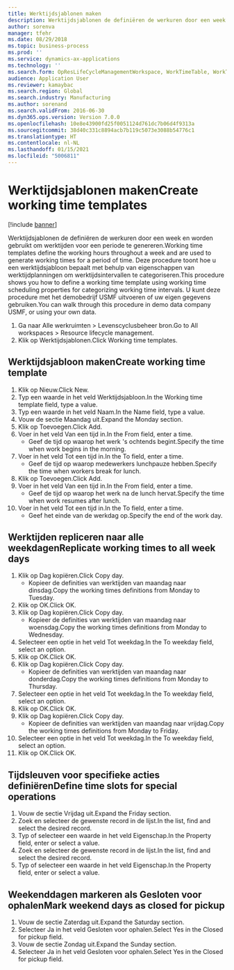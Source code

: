 ```yaml
---
title: Werktijdsjablonen maken
description: Werktijdsjablonen de definiëren de werkuren door een week en worden gebruikt om werktijden voor een periode te genereren.
author: sorenva
manager: tfehr
ms.date: 08/29/2018
ms.topic: business-process
ms.prod: ''
ms.service: dynamics-ax-applications
ms.technology: ''
ms.search.form: OpResLifeCycleManagementWorkspace, WorkTimeTable, WorkTimeCopyDayDialog, WorkPeriodTemplate
audience: Application User
ms.reviewer: kamaybac
ms.search.region: Global
ms.search.industry: Manufacturing
ms.author: sorenand
ms.search.validFrom: 2016-06-30
ms.dyn365.ops.version: Version 7.0.0
ms.openlocfilehash: 10e8e43900fd25f0051124d761dc7b06d4f9313a
ms.sourcegitcommit: 38d40c331c8894acb7b119c5073e3088b54776c1
ms.translationtype: HT
ms.contentlocale: nl-NL
ms.lasthandoff: 01/15/2021
ms.locfileid: "5006811"
---
```

# <a name="create-working-time-templates"></a><span data-ttu-id="b0819-103">Werktijdsjablonen maken</span><span class="sxs-lookup"><span data-stu-id="b0819-103">Create working time templates</span></span>

[!include [banner](../../includes/banner.md)]

<span data-ttu-id="b0819-104">Werktijdsjablonen de definiëren de werkuren door een week en worden gebruikt om werktijden voor een periode te genereren.</span><span class="sxs-lookup"><span data-stu-id="b0819-104">Working time templates define the working hours throughout a week and are used to generate working times for a period of time.</span></span> <span data-ttu-id="b0819-105">Deze procedure toont hoe u een werktijdsjabloon bepaalt met behulp van eigenschappen van werktijdplanningen om werktijdsintervallen te categoriseren.</span><span class="sxs-lookup"><span data-stu-id="b0819-105">This procedure shows you how to define a working time template using working time scheduling properties for categorizing working time intervals.</span></span> <span data-ttu-id="b0819-106">U kunt deze procedure met het demobedrijf USMF uitvoeren of uw eigen gegevens gebruiken.</span><span class="sxs-lookup"><span data-stu-id="b0819-106">You can walk through this procedure in demo data company USMF, or using your own data.</span></span>

1. <span data-ttu-id="b0819-107">Ga naar Alle werkruimten > Levenscyclusbeheer bron.</span><span class="sxs-lookup"><span data-stu-id="b0819-107">Go to All workspaces > Resource lifecycle management.</span></span>
2. <span data-ttu-id="b0819-108">Klik op Werktijdsjablonen.</span><span class="sxs-lookup"><span data-stu-id="b0819-108">Click Working time templates.</span></span>

## <a name="create-working-time-template"></a><span data-ttu-id="b0819-109">Werktijdsjabloon maken</span><span class="sxs-lookup"><span data-stu-id="b0819-109">Create working time template</span></span>
1. <span data-ttu-id="b0819-110">Klik op Nieuw.</span><span class="sxs-lookup"><span data-stu-id="b0819-110">Click New.</span></span>
2. <span data-ttu-id="b0819-111">Typ een waarde in het veld Werktijdsjabloon.</span><span class="sxs-lookup"><span data-stu-id="b0819-111">In the Working time template field, type a value.</span></span>
3. <span data-ttu-id="b0819-112">Typ een waarde in het veld Naam.</span><span class="sxs-lookup"><span data-stu-id="b0819-112">In the Name field, type a value.</span></span>
4. <span data-ttu-id="b0819-113">Vouw de sectie Maandag uit.</span><span class="sxs-lookup"><span data-stu-id="b0819-113">Expand the Monday section.</span></span>
5. <span data-ttu-id="b0819-114">Klik op Toevoegen.</span><span class="sxs-lookup"><span data-stu-id="b0819-114">Click Add.</span></span>
6. <span data-ttu-id="b0819-115">Voer in het veld Van een tijd in.</span><span class="sxs-lookup"><span data-stu-id="b0819-115">In the From field, enter a time.</span></span>
    * <span data-ttu-id="b0819-116">Geef de tijd op waarop het werk 's ochtends begint.</span><span class="sxs-lookup"><span data-stu-id="b0819-116">Specify the time when work begins in the morning.</span></span>  
7. <span data-ttu-id="b0819-117">Voer in het veld Tot een tijd in.</span><span class="sxs-lookup"><span data-stu-id="b0819-117">In the To field, enter a time.</span></span>
    * <span data-ttu-id="b0819-118">Geef de tijd op waarop medewerkers lunchpauze hebben.</span><span class="sxs-lookup"><span data-stu-id="b0819-118">Specify the time when workers break for lunch.</span></span>  
8. <span data-ttu-id="b0819-119">Klik op Toevoegen.</span><span class="sxs-lookup"><span data-stu-id="b0819-119">Click Add.</span></span>
9. <span data-ttu-id="b0819-120">Voer in het veld Van een tijd in.</span><span class="sxs-lookup"><span data-stu-id="b0819-120">In the From field, enter a time.</span></span>
    * <span data-ttu-id="b0819-121">Geef de tijd op waarop het werk na de lunch hervat.</span><span class="sxs-lookup"><span data-stu-id="b0819-121">Specify the time when work resumes after lunch.</span></span>  
10. <span data-ttu-id="b0819-122">Voer in het veld Tot een tijd in.</span><span class="sxs-lookup"><span data-stu-id="b0819-122">In the To field, enter a time.</span></span>
    * <span data-ttu-id="b0819-123">Geef het einde van de werkdag op.</span><span class="sxs-lookup"><span data-stu-id="b0819-123">Specify the end of the work day.</span></span>  

## <a name="replicate-working-times-to-all-week-days"></a><span data-ttu-id="b0819-124">Werktijden repliceren naar alle weekdagen</span><span class="sxs-lookup"><span data-stu-id="b0819-124">Replicate working times to all week days</span></span>
1. <span data-ttu-id="b0819-125">Klik op Dag kopiëren.</span><span class="sxs-lookup"><span data-stu-id="b0819-125">Click Copy day.</span></span>
    * <span data-ttu-id="b0819-126">Kopieer de definities van werktijden van maandag naar dinsdag.</span><span class="sxs-lookup"><span data-stu-id="b0819-126">Copy the working times definitions from Monday to Tuesday.</span></span>  
2. <span data-ttu-id="b0819-127">Klik op OK.</span><span class="sxs-lookup"><span data-stu-id="b0819-127">Click OK.</span></span>
3. <span data-ttu-id="b0819-128">Klik op Dag kopiëren.</span><span class="sxs-lookup"><span data-stu-id="b0819-128">Click Copy day.</span></span>
    * <span data-ttu-id="b0819-129">Kopieer de definities van werktijden van maandag naar woensdag.</span><span class="sxs-lookup"><span data-stu-id="b0819-129">Copy the working times definitions from Monday to Wednesday.</span></span>  
4. <span data-ttu-id="b0819-130">Selecteer een optie in het veld Tot weekdag.</span><span class="sxs-lookup"><span data-stu-id="b0819-130">In the To weekday field, select an option.</span></span>
5. <span data-ttu-id="b0819-131">Klik op OK.</span><span class="sxs-lookup"><span data-stu-id="b0819-131">Click OK.</span></span>
6. <span data-ttu-id="b0819-132">Klik op Dag kopiëren.</span><span class="sxs-lookup"><span data-stu-id="b0819-132">Click Copy day.</span></span>
    * <span data-ttu-id="b0819-133">Kopieer de definities van werktijden van maandag naar donderdag.</span><span class="sxs-lookup"><span data-stu-id="b0819-133">Copy the working times definitions from Monday to Thursday.</span></span>  
7. <span data-ttu-id="b0819-134">Selecteer een optie in het veld Tot weekdag.</span><span class="sxs-lookup"><span data-stu-id="b0819-134">In the To weekday field, select an option.</span></span>
8. <span data-ttu-id="b0819-135">Klik op OK.</span><span class="sxs-lookup"><span data-stu-id="b0819-135">Click OK.</span></span>
9. <span data-ttu-id="b0819-136">Klik op Dag kopiëren.</span><span class="sxs-lookup"><span data-stu-id="b0819-136">Click Copy day.</span></span>
    * <span data-ttu-id="b0819-137">Kopieer de definities van werktijden van maandag naar vrijdag.</span><span class="sxs-lookup"><span data-stu-id="b0819-137">Copy the working times definitions from Monday to Friday.</span></span>  
10. <span data-ttu-id="b0819-138">Selecteer een optie in het veld Tot weekdag.</span><span class="sxs-lookup"><span data-stu-id="b0819-138">In the To weekday field, select an option.</span></span>
11. <span data-ttu-id="b0819-139">Klik op OK.</span><span class="sxs-lookup"><span data-stu-id="b0819-139">Click OK.</span></span>

## <a name="define-time-slots-for-special-operations"></a><span data-ttu-id="b0819-140">Tijdsleuven voor specifieke acties definiëren</span><span class="sxs-lookup"><span data-stu-id="b0819-140">Define time slots for special operations</span></span>
1. <span data-ttu-id="b0819-141">Vouw de sectie Vrijdag uit.</span><span class="sxs-lookup"><span data-stu-id="b0819-141">Expand the Friday section.</span></span>
2. <span data-ttu-id="b0819-142">Zoek en selecteer de gewenste record in de lijst.</span><span class="sxs-lookup"><span data-stu-id="b0819-142">In the list, find and select the desired record.</span></span>
3. <span data-ttu-id="b0819-143">Typ of selecteer een waarde in het veld Eigenschap.</span><span class="sxs-lookup"><span data-stu-id="b0819-143">In the Property field, enter or select a value.</span></span>
4. <span data-ttu-id="b0819-144">Zoek en selecteer de gewenste record in de lijst.</span><span class="sxs-lookup"><span data-stu-id="b0819-144">In the list, find and select the desired record.</span></span>
5. <span data-ttu-id="b0819-145">Typ of selecteer een waarde in het veld Eigenschap.</span><span class="sxs-lookup"><span data-stu-id="b0819-145">In the Property field, enter or select a value.</span></span>

## <a name="mark-weekend-days-as-closed-for-pickup"></a><span data-ttu-id="b0819-146">Weekenddagen markeren als Gesloten voor ophalen</span><span class="sxs-lookup"><span data-stu-id="b0819-146">Mark weekend days as closed for pickup</span></span>
1. <span data-ttu-id="b0819-147">Vouw de sectie Zaterdag uit.</span><span class="sxs-lookup"><span data-stu-id="b0819-147">Expand the Saturday section.</span></span>
2. <span data-ttu-id="b0819-148">Selecteer Ja in het veld Gesloten voor ophalen.</span><span class="sxs-lookup"><span data-stu-id="b0819-148">Select Yes in the Closed for pickup field.</span></span>
3. <span data-ttu-id="b0819-149">Vouw de sectie Zondag uit.</span><span class="sxs-lookup"><span data-stu-id="b0819-149">Expand the Sunday section.</span></span>
4. <span data-ttu-id="b0819-150">Selecteer Ja in het veld Gesloten voor ophalen.</span><span class="sxs-lookup"><span data-stu-id="b0819-150">Select Yes in the Closed for pickup field.</span></span>

